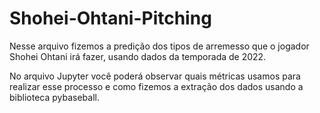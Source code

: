 # Shohei-Ohtani-Pitching

Nesse arquivo fizemos a predição dos tipos de arremesso que o jogador Shohei Ohtani irá fazer, usando dados da temporada de 2022.

No arquivo Jupyter você poderá observar quais métricas usamos para realizar esse processo e como fizemos a extração dos dados usando a biblioteca pybaseball.


